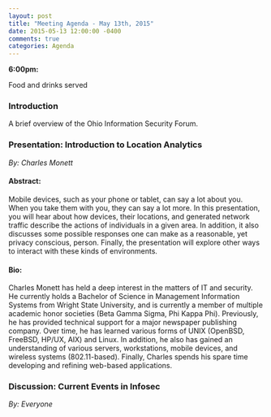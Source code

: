 ```yaml
---
layout: post
title: "Meeting Agenda - May 13th, 2015"
date: 2015-05-13 12:00:00 -0400
comments: true
categories: Agenda
---
```


**6:00pm:**

Food and drinks served

### Introduction

A brief overview of the Ohio Information Security Forum.

### **Presentation:** Introduction to Location Analytics
_By: Charles Monett_

#### **Abstract:**

Mobile devices, such as your phone or tablet, can say a lot about you.  When you take them with you, they can say a lot more.   In this presentation, you will hear about how devices, their locations, and generated network traffic describe the actions of individuals in a given area.  In addition, it also discusses some possible responses one can make as a reasonable, yet privacy conscious, person.  Finally, the presentation will explore other ways to interact with these kinds of environments.

#### **Bio:**

Charles Monett has held a deep interest in the matters of IT and security.  He currently holds a Bachelor of Science in Management Information Systems from Wright State University, and is currently a member of multiple academic honor societies (Beta Gamma Sigma, Phi Kappa Phi).   Previously, he has provided technical support for a major newspaper publishing company.   Over time, he has learned various forms of UNIX (OpenBSD, FreeBSD, HP/UX, AIX) and Linux.  In addition, he also has gained an understanding of various servers, workstations, mobile devices, and wireless systems (802.11-based).  Finally, Charles spends his spare time developing and refining web-based applications.

### **Discussion:** Current Events in Infosec
_By: Everyone_
